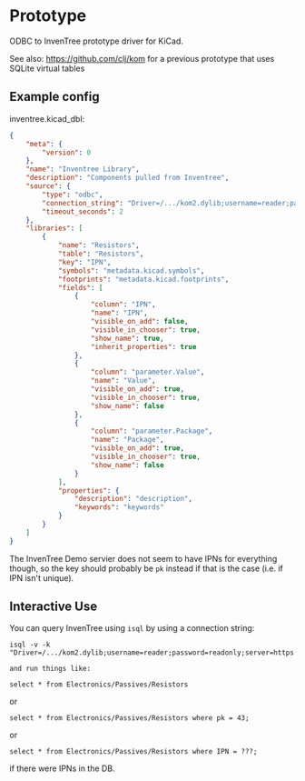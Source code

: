 # Prototype

ODBC to InvenTree prototype driver for KiCad.

See also: https://github.com/clj/kom for a previous prototype that uses SQLite virtual tables

## Example config

inventree.kicad_dbl:
```json
{
    "meta": {
        "version": 0
    },
    "name": "Inventree Library",
    "description": "Components pulled from Inventree",
    "source": {
        "type": "odbc",
        "connection_string": "Driver=/.../kom2.dylib;username=reader;password=readonly;server=https://demo.inventree.org",
        "timeout_seconds": 2
    },
    "libraries": [
        {
            "name": "Resistors",
            "table": "Resistors",
            "key": "IPN",
            "symbols": "metadata.kicad.symbols",
            "footprints": "metadata.kicad.footprints",
            "fields": [
                {
                    "column": "IPN",
                    "name": "IPN",
                    "visible_on_add": false,
                    "visible_in_chooser": true,
                    "show_name": true,
                    "inherit_properties": true
                },
                {
                    "column": "parameter.Value",
                    "name": "Value",
                    "visible_on_add": true,
                    "visible_in_chooser": true,
                    "show_name": false
                },
                {
                    "column": "parameter.Package",
                    "name": "Package",
                    "visible_on_add": true,
                    "visible_in_chooser": true,
                    "show_name": false
                }
            ],
            "properties": {
                "description": "description",
                "keywords": "keywords"
            }
        }
    ]
}
```

The InvenTree Demo servier does not seem to have IPNs for everything though, so the key should probably be `pk` instead if that is the case (i.e. if IPN isn't unique).

## Interactive Use

You can query InvenTree using `isql` by using a connection string:

```
isql -v -k "Driver=/.../kom2.dylib;username=reader;password=readonly;server=https://demo.inventree.org"
```

    and run things like:

```
select * from Electronics/Passives/Resistors
```

or

```
select * from Electronics/Passives/Resistors where pk = 43;
```

or

```
select * from Electronics/Passives/Resistors where IPN = ???;
```

if there were IPNs in the DB.